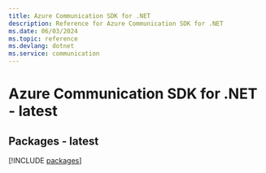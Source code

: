 ```yaml
---
title: Azure Communication SDK for .NET
description: Reference for Azure Communication SDK for .NET
ms.date: 06/03/2024
ms.topic: reference
ms.devlang: dotnet
ms.service: communication
---
```

# Azure Communication SDK for .NET - latest
## Packages - latest
[!INCLUDE [packages](communication-index.md)]